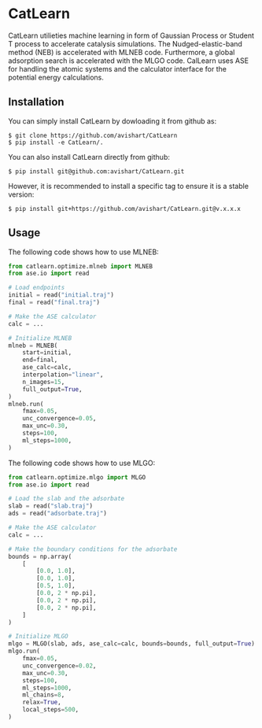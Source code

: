 # CatLearn

CatLearn utilieties machine learning in form of Gaussian Process or Student T process to accelerate catalysis simulations. The Nudged-elastic-band method (NEB) is accelerated with MLNEB code. Furthermore, a global adsorption search is accelerated with the MLGO code. 
CalLearn uses ASE for handling the atomic systems and the calculator interface for the potential energy calculations.

## Installation

You can simply install CatLearn by dowloading it from github as:
```shell
$ git clone https://github.com/avishart/CatLearn
$ pip install -e CatLearn/.
```

You can also install CatLearn directly from github:
```shell
$ pip install git@github.com:avishart/CatLearn.git
```

However, it is recommended to install a specific tag to ensure it is a stable version:
```shell
$ pip install git+https://github.com/avishart/CatLearn.git@v.x.x.x
```

## Usage

The following code shows how to use MLNEB:
```python
from catlearn.optimize.mlneb import MLNEB
from ase.io import read

# Load endpoints
initial = read("initial.traj")
final = read("final.traj")

# Make the ASE calculator
calc = ...

# Initialize MLNEB
mlneb = MLNEB(
    start=initial,
    end=final,
    ase_calc=calc,
    interpolation="linear",
    n_images=15,
    full_output=True,
)
mlneb.run(
    fmax=0.05,
    unc_convergence=0.05,
    max_unc=0.30,
    steps=100,
    ml_steps=1000,
)

```

The following code shows how to use MLGO:
```python
from catlearn.optimize.mlgo import MLGO
from ase.io import read

# Load the slab and the adsorbate
slab = read("slab.traj")
ads = read("adsorbate.traj")

# Make the ASE calculator
calc = ...

# Make the boundary conditions for the adsorbate
bounds = np.array(
    [
        [0.0, 1.0],
        [0.0, 1.0],
        [0.5, 1.0],
        [0.0, 2 * np.pi],
        [0.0, 2 * np.pi],
        [0.0, 2 * np.pi],
    ]
)

# Initialize MLGO
mlgo = MLGO(slab, ads, ase_calc=calc, bounds=bounds, full_output=True)
mlgo.run(
    fmax=0.05,
    unc_convergence=0.02,
    max_unc=0.30,
    steps=100,
    ml_steps=1000,
    ml_chains=8,
    relax=True,
    local_steps=500,
)

```

